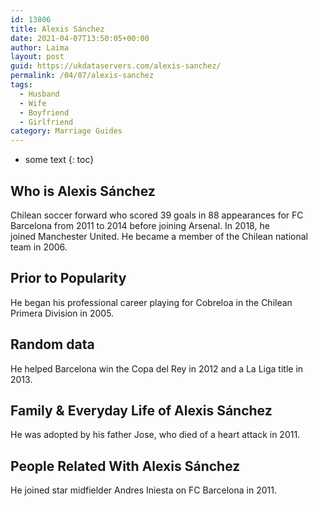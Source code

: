 ```yaml
---
id: 13806
title: Alexis Sánchez
date: 2021-04-07T13:50:05+00:00
author: Laima
layout: post
guid: https://ukdataservers.com/alexis-sanchez/
permalink: /04/07/alexis-sanchez
tags:
  - Husband
  - Wife
  - Boyfriend
  - Girlfriend
category: Marriage Guides
---
```


* some text
{: toc}


## Who is Alexis Sánchez
                  
                  
                  
Chilean soccer forward who scored 39 goals in 88 appearances for FC Barcelona from 2011 to 2014 before joining Arsenal. In 2018, he joined Manchester United. He became a member of the Chilean national team in 2006. 
                  
              
            
              
            
                
                
                
## Prior to Popularity
                  
                  
                  
He began his professional career playing for Cobreloa in the Chilean Primera Division in 2005. 
                  
              
            
              
            
                
                
                
## Random data
                  
                  
                  
He helped Barcelona win the Copa del Rey in 2012 and a La Liga title in 2013.
                  
              
            
              
            
                
                
                
## Family & Everyday Life of Alexis Sánchez
                  
                  
                  
He was adopted by his father Jose, who died of a heart attack in 2011.
                  
              
            
              
            
                
                
                
## People Related With Alexis Sánchez
                  
                  
                  
He joined star midfielder Andres Iniesta on FC Barcelona in 2011.
                  
              
            
              
            
                
              
            
              
              
            
            
              
            
          
          
          